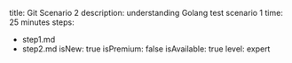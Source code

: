 title: Git Scenario 2
description: understanding Golang test scenario 1
time: 25 minutes
steps:
  - step1.md
  - step2.md
isNew: true
isPremium: false
isAvailable: true
level: expert
